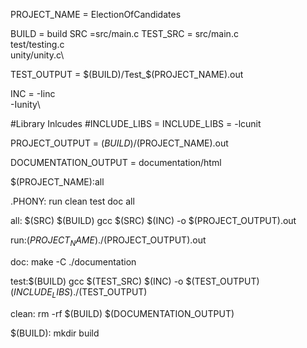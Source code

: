 PROJECT_NAME = ElectionOfCandidates

BUILD = build
SRC =src/main.c
TEST_SRC = src/main.c\
test/testing.c\
unity/unity.c\

TEST_OUTPUT = $(BUILD)/Test_$(PROJECT_NAME).out


INC	= -Iinc\
-Iunity\

#Library Inlcudes
#INCLUDE_LIBS = 
INCLUDE_LIBS = -lcunit


PROJECT_OUTPUT = $(BUILD)/$(PROJECT_NAME).out

DOCUMENTATION_OUTPUT = documentation/html


$(PROJECT_NAME):all


.PHONY: run clean test doc all

all: $(SRC) $(BUILD)
	gcc $(SRC) $(INC) -o $(PROJECT_OUTPUT).out


run:$(PROJECT_NAME)
	./$(PROJECT_OUTPUT).out


doc:
	make -C ./documentation


test:$(BUILD)
	gcc $(TEST_SRC) $(INC) -o $(TEST_OUTPUT) $(INCLUDE_LIBS)
	./$(TEST_OUTPUT)


clean:
	rm -rf $(BUILD) $(DOCUMENTATION_OUTPUT)


$(BUILD):
	mkdir build
